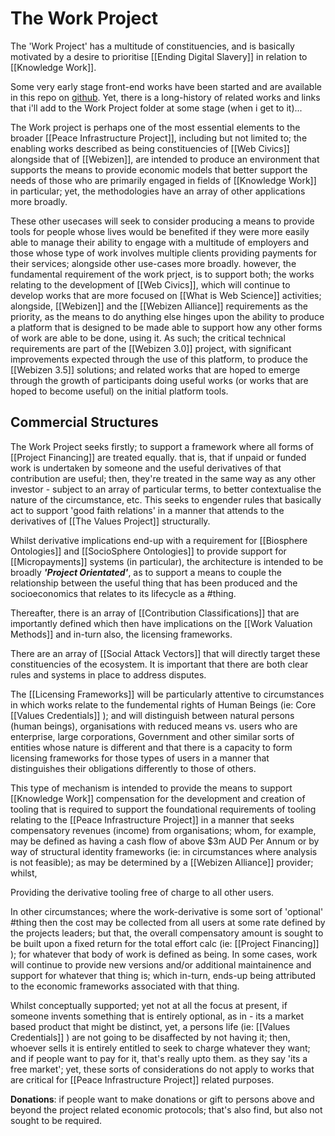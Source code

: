 # The Work Project

The 'Work Project' has a multitude of constituencies, and is basically motivated by a desire to prioritise [[Ending Digital Slavery]] in relation to [[Knowledge Work]]. 

Some very early stage front-end works have been started and are available in this repo on [github](https://github.com/WebCivics/CooperativeProjects).  Yet, there is a long-history of related works and links that i'll add to the Work Project folder at some stage (when i get to it)...

The Work project is perhaps one of the most essential elements to the broader [[Peace Infrastructure Project]], including but not limited to; the enabling works described as being constituencies of [[Web Civics]] alongside that of [[Webizen]], are intended to produce an environment that supports the means to provide economic models that better support the needs of those who are primarily engaged in fields of [[Knowledge Work]] in particular; yet, the methodologies have an array of other applications more broadly.

These other usecases will seek to consider producing a means to provide tools for people whose lives would be benefited if they were more easily able to manage their ability to engage with a multitude of employers and those whose type of work involves multiple clients  providing payments for their services; alongside other use-cases more broadly.  however, the fundamental requirement of the work prject, is to support both; the works relating to the development of [[Web Civics]], which will continue to develop works that are more focused on [[What is Web Science]] activities; alongside, [[Webizen]] and the [[Webizen Alliance]] requirements as the priority, as the means to do anything else hinges upon the ability to produce a platform that is designed to be made able to support how any other forms of work are able to be done, using it.  As such; the critical technical requirements are part of the [[Webizen 3.0]] project, with significant improvements expected through the use of this platform, to produce the [[Webizen 3.5]] solutions; and related works that are hoped to emerge through the growth of participants doing useful works (or works that are hoped to become useful) on the initial platform tools.

## Commercial Structures

The Work Project seeks firstly; to support a framework where all forms of [[Project Financing]] are treated equally.  that is, that if unpaid or funded work is undertaken by someone and the useful derivatives of that contribution are useful; then, they're treated in the same way as any other investor - subject to an array of particular terms, to better contextualise the nature of the circumstance, etc.  This seeks to engender rules that basically act to support 'good faith relations' in a manner that attends to the derivatives of [[The Values Project]] structurally.

Whilst derivative implications end-up with a requirement for [[Biosphere Ontologies]] and [[SocioSphere Ontologies]] to provide support for [[Micropayments]] systems (in particular), the architecture is intended to be broadly ***'Project Orientated'***, as to support a means to couple the relationship between the useful thing that has been produced and the socioeconomics that relates to its lifecycle as a #thing.

Thereafter, there is an array of [[Contribution Classifications]] that are importantly defined which then have implications on the [[Work Valuation Methods]] and in-turn also, the licensing frameworks.  

There are an array of [[Social Attack Vectors]] that will directly target these constituencies of the ecosystem.  It is important that there are both clear rules and systems in place to address disputes.  

The [[Licensing Frameworks]] will be particularly attentive to circumstances in which works relate to the fundemental rights of Human Beings (ie: Core [[Values Credentials]] ); and will distinguish between natural persons (human beings), organisations with reduced means vs. users who are enterprise, large corporations, Government and other similar sorts of entities whose nature is different and that there is a capacity to form licensing frameworks for those types of users in a manner that distinguishes their obligations differently to those of others. 

This type of mechanism is intended to provide the means to support [[Knowledge Work]] compensation for the development and creation of tooling that is required to support the foundational requirements of tooling relating to the [[Peace Infrastructure Project]] in a manner that seeks compensatory revenues (income) from organisations; whom, for example, may be defined as having a cash flow of above $3m AUD Per Annum or by way of structural identity frameworks (ie: in circumstances where analysis is not feasible); as may be determined by a [[Webizen Alliance]] provider; whilst, 

Providing the derivative tooling free of charge to all other users.  

In other circumstances; where the work-derivative is some sort of 'optional' #thing then the cost may be collected from all users at some rate defined by the projects leaders; but that, the overall compensatory amount is sought to be built upon a fixed return for the total effort calc (ie: [[Project Financing]] ); for whatever that body of work is defined as being.  In some cases, work will continue to provide new versions and/or additional maintainence and support for whatever that thing is; which in-turn, ends-up being attributed to the economic frameworks associated with that thing.

Whilst conceptually supported; yet not at all the focus at present, if someone invents something that is entirely optional, as in - its a market based product that might be distinct, yet, a persons life (ie: [[Values Credentials]] ) are not going to be disaffected by not having it; then, whoever sells it is entirely entitled to seek to charge whatever they want; and if people want to pay for it, that's really upto them.  as they say 'its a free market'; yet, these sorts of considerations do not apply to works that are critical for [[Peace Infrastructure Project]] related purposes.  

**Donations**: if people want to make donations or gift to persons above and beyond the project related economic protocols; that's also find, but also not sought to be required.

